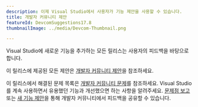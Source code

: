 ```yaml
---
description: 이제 Visual Studio에서 사용자가 기능 제안을 사용할 수 있습니다.
title: 개발자 커뮤니티 제안
featureId: DevcomSuggestions17.8
thumbnailImage: ../media/Devcom-Thumbnail.png

---
```



Visual Studio에 새로운 기능을 추가하는 모든 릴리스는 사용자의 피드백을 바탕으로 합니다.

이 릴리스에 제공된 모든 제안은 [개발자 커뮤니티 제안](https://developercommunity.visualstudio.com/VisualStudio?q=%5BFixed+In%3A+Visual+Studio+2022+version+17.8%5D&ftype=idea)을 참조하세요.

이 릴리스에서 해결된 문제 목록은 [개발자 커뮤니티 문제](https://developercommunity.visualstudio.com/VisualStudio?q=%5BFixed+In%3A+Visual+Studio+2022+version+17.8%5D&ftype=problem)를 참조하세요.
Visual Studio를 계속 사용하면서 유용했던 기능과 개선했으면 하는 사항을 알려주세요. [문제점 보고](https://learn.microsoft.com/visualstudio/ide/how-to-report-a-problem-with-visual-studio) 또는 [새 기능 제안](https://developercommunity.visualstudio.com/VisualStudio/suggest)을 통해 개발자 커뮤니티에서 피드백을 공유할 수 있습니다.
